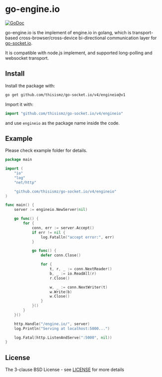 # go-engine.io

[![GoDoc](http://godoc.org/github.com/thisismz/go-socket.io/v4/engineio?status.svg)](http://godoc.org/github.com/thisismz/go-socket.io/v4/engineio)

go-engine.io is the implement of engine.io in golang, which is transport-based cross-browser/cross-device bi-directional
communication layer for [go-socket.io](https://github.com/thisismz/go-socket.io/v4).

It is compatible with node.js implement, and supported long-polling and websocket transport.

## Install

Install the package with:

```bash
go get github.com/thisismz/go-socket.io/v4/engineio@v1
```

Import it with:

```go
import "github.com/thisismz/go-socket.io/v4/engineio"
```

and use `engineio` as the package name inside the code.

## Example

Please check example folder for details.

```go
package main

import (
	"io"
	"log"
	"net/http"

	"github.com/thisismz/go-socket.io/v4/engineio"
)

func main() {
	server := engineio.NewServer(nil)

	go func() {
		for {
			conn, err := server.Accept()
			if err != nil {
				log.Fatalln("accept error:", err)
			}

			go func() {
				defer conn.Close()

				for {
					t, r, _ := conn.NextReader()
					b, _ := io.ReadAll(r)
					r.Close()

					w, _ := conn.NextWriter(t)
					w.Write(b)
					w.Close()
				}
			}()
		}
	}()

	http.Handle("/engine.io/", server)
	log.Println("Serving at localhost:5000...")

	log.Fatal(http.ListenAndServe(":5000", nil))
}
```

## License

The 3-clause BSD License - see [LICENSE](https://opensource.org/licenses/BSD-3-Clause) for more details
